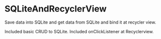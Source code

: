 # SQLiteAndRecyclerView

Save data into SQLite and get data from SQLite and bind it at recycler view.

Included basic CRUD to SQLite.
Included onClickListener at Recyclerview.
